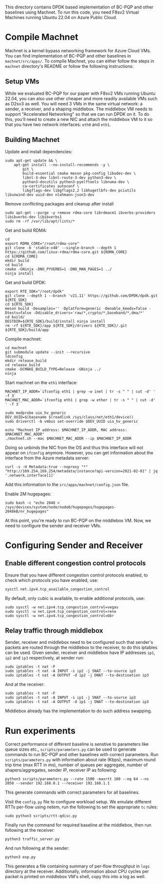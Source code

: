 This directory contains DPDK based implementation of BC-PQP and other baselines using Machnet. To run this code, you need F8sv2 Virtual Machines running Ubuntu 22.04 on Azure Public Cloud.

# Compile Machnet

Machnet is a kernel bypass networking framework for Azure Cloud VMs. You can find implementation of BC-PQP and other baselines in `machnet/src/apps/`. To compile Machnet, you can either follow the steps in `machnet` directory's README or follow the following instructions:

## Setup VMs

While we evaluated BC-PQP for our paper with F8sv2 VMs running Ubuntu 22.04, you can also use other cheaper and more readily available VMs such as D2sv3 as well. You will need 3 VMs in the same virtual network: a sender, a receiver, and a shaping middlebox. The middlebox VM needs to support "Accelerated Networking" so that we can run DPDK on it. To do this, you'll need to create a new NIC and attach the middlebox VM to it so that you have two network interfaces: `eth0` and `eth1`. 

## Building Machnet

Update and install dependencies:

```
sudo apt-get update && \
    apt-get install --no-install-recommends -y \
        git \
        build-essential cmake meson pkg-config libudev-dev \
        libnl-3-dev libnl-route-3-dev python3-dev \
        python3-docutils python3-pyelftools libnuma-dev \
        ca-certificates autoconf \
        libgflags-dev libgflags2.2 libhugetlbfs-dev pciutils libunwind-dev uuid-dev nlohmann-json3-dev

```

Remove conflicting packages and cleanup after install

```
sudo apt-get --purge -y remove rdma-core librdmacm1 ibverbs-providers libibverbs-dev libibverbs1
sudo rm -rf /var/lib/apt/lists/*
```
Get and build RDMA:

```
cd
export RDMA_CORE="/root/rdma-core"
git clone -b 'stable-v40' --single-branch --depth 1 https://github.com/linux-rdma/rdma-core.git ${RDMA_CORE}
cd ${RDMA_CORE}
mkdir build
cd build
cmake -GNinja -DNO_PYVERBS=1 -DNO_MAN_PAGES=1 ../
ninja install
```

Get and build DPDK:

```
export RTE_SDK="/root/dpdk"
git clone --depth 1 --branch 'v21.11' https://github.com/DPDK/dpdk.git ${RTE_SDK}
cd ${RTE_SDK}
meson build -Dexamples='' -Dplatform=generic -Denable_kmods=false -Dtests=false -Ddisable_drivers='raw/*,crypto/*,baseband/*,dma/*'
cd build/ 
DESTDIR=${RTE_SDK}/build/install ninja install 
rm -rf ${RTE_SDK}/app ${RTE_SDK}/drivers ${RTE_SDK}/.git ${RTE_SDK}/build/app
```

Compile machnet:

```
cd machnet
git submodule update --init --recursive
ldconfig
mkdir release_build
cd release_build
cmake -DCMAKE_BUILD_TYPE=Release -GNinja ../
ninja
```

Start machnet on the `eth1` interface:

```
MACHNET_IP_ADDR=`ifconfig eth1 | grep -w inet | tr -s " " | cut -d' ' -f 3`
MACHNET_MAC_ADDR=`ifconfig eth1 | grep -w ether | tr -s " " | cut -d' ' -f 3`

sudo modprobe uio_hv_generic
DEV_UUID=$(basename $(readlink /sys/class/net/eth1/device))
sudo driverctl -b vmbus set-override $DEV_UUID uio_hv_generic

echo "Machnet IP address: $MACHNET_IP_ADDR, MAC address: $MACHNET_MAC_ADDR"
./machnet.sh --mac $MACHNET_MAC_ADDR --ip $MACHNET_IP_ADDR
```

Doing so unbinds the NIC from the OS and thus this interface will not appear on `ifconfig` anymore. However, you can get information about the interface from the Azure metadata server:

```
curl -s -H Metadata:true --noproxy "*" "http://169.254.169.254/metadata/instance?api-version=2021-02-01" | jq '.network.interface[1]'
```

Add this information to the `src/apps/machnet/config.json` file.

Enable 2M hugepages:

```
sudo bash -c "echo 2048 > /sys/devices/system/node/node0/hugepages/hugepages-2048kB/nr_hugepages"
```

At this point, you're ready to run BC-PQP on the middlebox VM. Now, we need to configure the sender and receiver VMs.

# Configuring Sender and Receiver

## Enable different congestion control protocols

Ensure that you have different congestion control protocols enabled, to check which protocols you have enabled, use:

`sysctl net.ipv4.tcp_available_congestion_control`

By default, only cubic is available, to enable additional protocols, use:

```
sudo sysctl -w net.ipv4.tcp_congestion_control=vegas
sudo sysctl -w net.ipv4.tcp_congestion_control=reno
sudo sysctl -w net.ipv4.tcp_congestion_control=bbr
```

## Relay traffic through middlebox

Sender, receiver and middlebox need to be configured such that sender's packets are routed through the middlebox to the receiver, to do this iptables can be used. Given sender, receiver and middlebox have IP addresses `ip1`, `ip2` and `ip3` respectively, at sender run:

```
sudo iptables -t nat -F
sudo iptables -t nat -A INPUT -s ip2 -j SNAT --to-source ip3
sudo iptables -t nat -A OUTPUT -d ip2 -j DNAT --to-destination ip3
```

And at the receiver:

```
sudo iptables -t nat -F
sudo iptables -t nat -A INPUT -s ip1 -j SNAT --to-source ip3
sudo iptables -t nat -A OUTPUT -d ip1 -j DNAT --to-destination ip3
```

Middlebox already has the implementation to do such address swapping.


# Run experiments

Correct performance of different baseline is senstive to parameters like queue sizes etc., `scripts/parameters.py` can be used to generate commands to run BC-PQP and other baselines with correct parameters. Run `scripts/parameters.py` with information about rate (Kbps), maximum round trip time (max RTT in ms), number of queues per aggregate, number of shapers/aggregates, sender IP, receiver IP as following:

```
python3 scripts/parameters.py --rate 1500 -maxrtt 100 --nq 64 --ns 2050 --sender 192.168.0.1 --receiver 192.168.1.1
```

This generate commands with correct parameters for all baselines.

Visit the `config.py` file to configure workload setup. We emulate different RTTs per-flow using netem, run the following to set the appropriate `tc` rules:

```
sudo python3 scripts/rtt-qdisc.py
```

Finally run the command for required baseline at the middlebox, then run following at the receiver:

```
python3 traffic_server.py
```

And run following at the sender:

```
python3 exp.py
```

This generates a file containing summary of per-flow throughput in `logs` directory at the receiver. Additionally, information about CPU cycles per packet is printed on middlebox VM's shell, copy this into a log as well.
